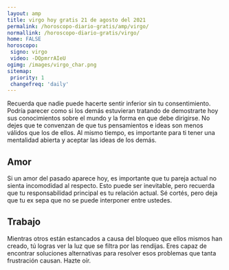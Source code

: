 ```yaml
---
layout: amp
title: virgo hoy gratis 21 de agosto del 2021 
permalink: /horoscopo-diario-gratis/amp/virgo/
normallink: /horoscopo-diario-gratis/virgo/
home: FALSE
horoscopo:
 signo: virgo
 video: -DQpmrrAIeU
ogimg: /images/virgo_char.png
sitemap:
 priority: 1
 changefreq: 'daily'
---
```



Recuerda que nadie puede hacerte sentir inferior sin tu consentimiento. Podría parecer como si los demás estuvieran tratando de demostrarte hoy sus conocimientos sobre el mundo y la forma en que debe dirigirse. No dejes que te convenzan de que tus pensamientos e ideas son menos válidos que los de ellos. Al mismo tiempo, es importante para ti tener una mentalidad abierta y aceptar las ideas de los demás.

## Amor

Si un amor del pasado aparece hoy, es importante que tu pareja actual no sienta incomodidad al respecto. Esto puede ser inevitable, pero recuerda que tu responsabilidad principal es tu relación actual. Sé cortés, pero deja que tu ex sepa que no se puede interponer entre ustedes.

## Trabajo

Mientras otros están estancados a causa del bloqueo que ellos mismos han creado, tú logras ver la luz que se filtra por las rendijas. Eres capaz de encontrar soluciones alternativas para resolver esos problemas que tanta frustración causan. Hazte oír.